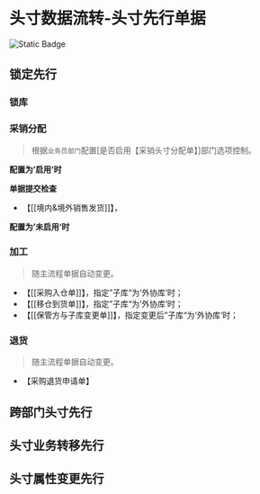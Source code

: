 # 头寸数据流转-头寸先行单据

![Static Badge](https://img.shields.io/badge/Author-zhangb-green)

## 锁定先行

### 锁库

### 采销分配

>根据`业务员部门`配置[是否启用【采销头寸分配单】]部门选项控制。

**配置为’启用‘时**

**单据提交检查**
- 【[[境内&境外销售发货]]】，

**配置为’未启用‘时**


### 加工

> 随主流程单据自动变更。
- 【[[采购入仓单]]】，指定”子库“为’外协库‘时；
- 【[[移仓到货单]]】，指定”子库“为’外协库‘时；
- 【[[保管方与子库变更单]]】，指定变更后”子库“为’外协库‘时；
### 退货

>随主流程单据自动变更。

- 【采购退货申请单】
## 跨部门头寸先行

## 头寸业务转移先行

## 头寸属性变更先行